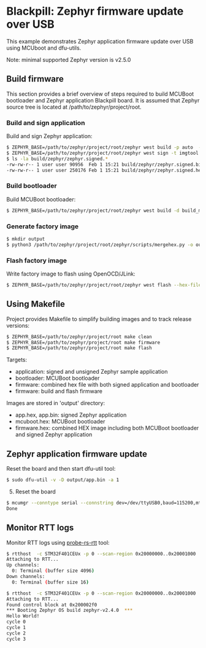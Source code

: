 # Blackpill: Zephyr firmware update over USB

This example demonstrates Zephyr application firmware update over USB using MCUboot and dfu-utils.

Note: minimal supported Zephyr version is v2.5.0

## Build firmware

This section provides a brief overview of steps required to build MCUBoot bootloader and Zephyr application Blackpill board. It is assumed that Zephyr source tree is located at /path/to/zephyr/project/root.

### Build and sign application

Build and sign Zephyr application:

```bash
$ ZEPHYR_BASE=/path/to/zephyr/project/root/zephyr west build -p auto  -b blackpill
$ ZEPHYR_BASE=/path/to/zephyr/project/root/zephyr west sign -t imgtool -p /path/to/zephyr/project/root/bootloader/mcuboot/scripts/imgtool.py -- --key /path/to/zephyr/project/root/bootloader/mcuboot/root-rsa-2048.pem
$ ls -la build/zephyr/zephyr.signed.*
-rw-rw-r-- 1 user user 90956  Feb 1 15:21 build/zephyr/zephyr.signed.bin
-rw-rw-r-- 1 user user 250176 Feb 1 15:21 build/zephyr/zephyr.signed.hex
```

### Build bootloader

Build MCUBoot bootloader:

```bash
$ ZEPHYR_BASE=/path/to/zephyr/project/root/zephyr west build -d build_mcuboot -b blackpill_f401ce -s /path/to/zephyr/project/root/bootloader/mcuboot/boot/zephyr -- -DCONF_FILE=${PWD}/mcuboot/prj.conf -DDTC_OVERLAY_FILE=${PWD}/boards/blackpill_f401ce.overlay
```

### Generate factory image

```bash
$ mkdir output
$ python3 /path/to/zephyr/project/root/zephyr/scripts/mergehex.py -o output/firmware.hex build_mcuboot/zephyr/zephyr.hex build/zephyr/zephyr.signed.hex
```

### Flash factory image

Write factory image to flash using OpenOCD/JLink:

```bash
$ ZEPHYR_BASE=/path/to/zephyr/project/root/zephyr west flash --hex-file output/firmware.hex --runner openocd --config support/openocd.cfg
```

## Using Makefile

Project provides Makefile to simplify building images and to track release versions:

```bash
$ ZEPHYR_BASE=/path/to/zephyr/project/root make clean
$ ZEPHYR_BASE=/path/to/zephyr/project/root make firmware
$ ZEPHYR_BASE=/path/to/zephyr/project/root make flash
```

Targets:
* application: signed and unsigned Zephyr sample application
* bootloader: MCUBoot bootloader
* firmware: combined hex file with both signed application and bootloader
* firmware: build and flash firmware

Images are stored in 'output' directory:
* app.hex, app.bin: signed Zephyr application
* mcuboot.hex: MCUBoot bootloader
* firmware.hex: combined HEX image including both MCUBoot bootloader and signed Zephyr application

## Zephyr application firmware update

Reset the board and then start dfu-util tool:
```bash
$ sudo dfu-util -v -D output/app.bin -a 1
```

5. Reset the board
```bash
$ mcumgr --conntype serial --connstring dev=/dev/ttyUSB0,baud=115200,mtu=512 reset
Done
```

## Monitor RTT logs

Monitor RTT logs using [probe-rs-rtt](https://github.com/probe-rs/probe-rs-rtt) tool:

```bash
$ rtthost  -c STM32F401CEUx -p 0 --scan-region 0x20000000..0x20001000  -l
Attaching to RTT...
Up channels:
  0: Terminal (buffer size 4096)
Down channels:
  0: Terminal (buffer size 16)

$ rtthost  -c STM32F401CEUx -p 0 --scan-region 0x20000000..0x20001000
Attaching to RTT...
Found control block at 0x200002f0
*** Booting Zephyr OS build zephyr-v2.4.0  ***
Hello World!
cycle 0
cycle 1
cycle 2
cycle 3
```

